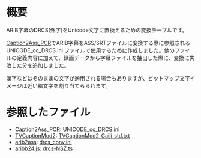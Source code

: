 # 概要

ARIB字幕のDRCS(外字)をUnicode文字に置換えるための変換テーブルです。

[Caption2Ass_PCR](https://github.com/maki-rxrz/Caption2Ass_PCR)でARIB字幕をASS/SRTファイルに変換する際に参照される UNICODE_cc_DRCS.ini ファイルで使用するために作成しました。他のファイルの定義内容に加えて、録画データから字幕ファイルを抽出した際に、変換に失敗した分を追加しました。

漢字などはそのままの文字が適用される場合もありますが、ビットマップ文字イメージは近い絵文字を割り当てらられます。

# 参照したファイル

* [Caption2Ass_PCR](https://github.com/maki-rxrz/Caption2Ass_PCR):  [UNICODE_cc_DRCS.ini](https://github.com/maki-rxrz/Caption2Ass_PCR/blob/master/bin/ini/Gaiji/UNICODE_cc_DRCS.ini)
* [TVCaptionMod2](https://github.com/xtne6f/TVCaptionMod2): [TVCaptionMod2_Gaiji_std.txt](https://github.com/xtne6f/TVCaptionMod2/blob/master/gaiji/TVCaptionMod2_Gaiji_std.txt)
* [arib2ass](https://github.com/Piro77/arib2ass): [drcs_conv.ini](https://github.com/Piro77/arib2ass/blob/master/drcs_conv.ini)
* [aribb24.js](https://github.com/monyone/aribb24.js): [drcs-NSZ.ts](https://github.com/monyone/aribb24.js/blob/main/src/constants/mapping/drcs-NSZ.ts)
